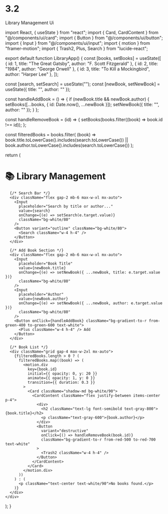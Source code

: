 # 3.2
Library Management Ui 


import React, { useState } from "react";
import { Card, CardContent } from "@/components/ui/card";
import { Button } from "@/components/ui/button";
import { Input } from "@/components/ui/input";
import { motion } from "framer-motion";
import { Trash2, Plus, Search } from "lucide-react";

export default function LibraryApp() {
  const [books, setBooks] = useState([
    { id: 1, title: "The Great Gatsby", author: "F. Scott Fitzgerald" },
    { id: 2, title: "1984", author: "George Orwell" },
    { id: 3, title: "To Kill a Mockingbird", author: "Harper Lee" },
  ]);

  const [search, setSearch] = useState("");
  const [newBook, setNewBook] = useState({ title: "", author: "" });

  const handleAddBook = () => {
    if (newBook.title && newBook.author) {
      setBooks([...books, { id: Date.now(), ...newBook }]);
      setNewBook({ title: "", author: "" });
    }
  };

  const handleRemoveBook = (id) => {
    setBooks(books.filter((book) => book.id !== id));
  };

  const filteredBooks = books.filter(
    (book) =>
      book.title.toLowerCase().includes(search.toLowerCase()) ||
      book.author.toLowerCase().includes(search.toLowerCase())
  );

  return (
    <div className="min-h-screen bg-gradient-to-br from-purple-500 via-pink-400 to-blue-400 p-6">
      <h1 className="text-4xl font-extrabold mb-6 text-center text-white drop-shadow-md">
        📚 Library Management
      </h1>

      {/* Search Bar */}
      <div className="flex gap-2 mb-6 max-w-xl mx-auto">
        <Input
          placeholder="Search by title or author..."
          value={search}
          onChange={(e) => setSearch(e.target.value)}
          className="bg-white/80"
        />
        <Button variant="outline" className="bg-white/80">
          <Search className="w-4 h-4" />
        </Button>
      </div>

      {/* Add Book Section */}
      <div className="flex gap-2 mb-6 max-w-xl mx-auto">
        <Input
          placeholder="Book Title"
          value={newBook.title}
          onChange={(e) => setNewBook({ ...newBook, title: e.target.value })}
          className="bg-white/80"
        />
        <Input
          placeholder="Author"
          value={newBook.author}
          onChange={(e) => setNewBook({ ...newBook, author: e.target.value })}
          className="bg-white/80"
        />
        <Button onClick={handleAddBook} className="bg-gradient-to-r from-green-400 to-green-600 text-white">
          <Plus className="w-4 h-4" /> Add
        </Button>
      </div>

      {/* Book List */}
      <div className="grid gap-4 max-w-2xl mx-auto">
        {filteredBooks.length > 0 ? (
          filteredBooks.map((book) => (
            <motion.div
              key={book.id}
              initial={{ opacity: 0, y: 20 }}
              animate={{ opacity: 1, y: 0 }}
              transition={{ duration: 0.3 }}
            >
              <Card className="shadow-md bg-white/90">
                <CardContent className="flex justify-between items-center p-4">
                  <div>
                    <h2 className="text-lg font-semibold text-gray-800">{book.title}</h2>
                    <p className="text-gray-600">{book.author}</p>
                  </div>
                  <Button
                    variant="destructive"
                    onClick={() => handleRemoveBook(book.id)}
                    className="bg-gradient-to-r from-red-500 to-red-700 text-white"
                  >
                    <Trash2 className="w-4 h-4" />
                  </Button>
                </CardContent>
              </Card>
            </motion.div>
          ))
        ) : (
          <p className="text-center text-white/90">No books found.</p>
        )}
      </div>
    </div>
  );
}
